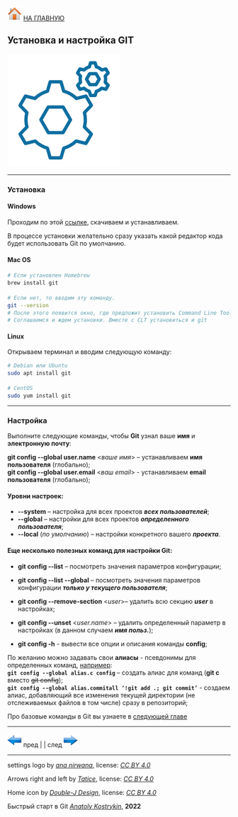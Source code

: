 [![home](./images/home.png)](./readme.md "Домой") [НА ГЛАВНУЮ](./readme.md "Вернуться на главную страницу")

<!--Можно комбинировать HTML и Markdown. / Стили в дальнейшем будем задавать в CSS, пока исп. атрибут style /-->
## Установка и настройка GIT

![logo_settings](./images/setting_icon.png)

---

### Установка

#### Windows 

Проходим по этой [ссылке](https://git-scm.com/download/win), скачиваем и устанавливаем.

В процессе установки желательно сразу указать какой редактор кода будет использовать Git по умолчанию.

#### Mac OS
~~~bash
# Если установлен Homebrew
brew install git

# Если нет, то вводим эту команду. 
git --version
# После этого появится окно, где предложит установить Command Line Tools (CLT).
# Соглашаемся и ждем установки. Вместе с CLT установиться и git
~~~

#### Linux

Открываем терминал и вводим следующую команду:

~~~bash
# Debian или Ubuntu
sudo apt install git

# CentOS
sudo yum install git
~~~

---

### Настройка

Выполните следующие команды, чтобы **Git** узнал ваше **имя** и **электронную почту**:

**git config --global user.name** <*ваше имя*> – устанавливаем **имя пользователя** (глобально);  
**git config --global user.email** <*ваш email*> - устанавливаем **email пользователя** (глобально);

#### Уровни настроек:    
  * **--system** – настройка для всех проектов ***всех пользователей***;  
  * **--global** – настройки для всех проектов ***определенного пользователя***;  
  * **--local** (*по умолчанию*) – настройки конкретного вашего ***проекта***.  

#### Еще несколько полезных команд для настройки Git:

* **git config --list** – посмотреть значения параметров конфигурации;

* **git config --list --global** – посмотреть значения параметров конфигурации ***только у текущего пользователя***;

* **git config --remove-section** <*user*>– удалить всю секцию ***user*** в настройках;

* **git config --unset** <*user.name*> – удалить определенный параметр в настройках (в данном случаем ***имя польз.***);

* **git config -h** - вывести все опции и описания команды **config**;

<!--Можно комбинировать HTML-теги и Markdown-->
По желанию можно задавать свои **алиасы** - псевдонимы для определенных команд, <u>например</u>:  
**`git config --global alias.c config`** – создать алиас для команд (**git c** вместо ~~git config~~);  
**``git config --global alias.commitall ‘!git add .; git commit’``** - создаем алиас, добавляющий все изменения текущей директории (не отслеживаемых файлов в том числе) сразу в репозиторий;

Про базовые команды в Git вы узнаете в [следующей главе](./getting_started.md "Следующая глава")

---

[![previous](./images/arrow_left.png)](./about_Git.md "Предыдущая")
пред | | след [![next](./images/arrow_right.png)](./getting_started.md "Следующая")

---

settings logo by *[ana nirwana](https://www.iconfinder.com/anir)*, 
license: *[CC BY 4.0](https://creativecommons.org/licenses/by/4.0/)*

Arrows right and left by *[Tatice](http://tatice.deviantart.com)*, 
license: *[CC BY 4.0](https://creativecommons.org/licenses/by/4.0/)*

Home icon by *[Double-J Design](http://www.doublejdesign.co.uk)*, 
license: *[CC BY 4.0](https://creativecommons.org/licenses/by/4.0/)*

Быстрый старт в Git *[Anatoly Kostrykin](https://github.com/Anatoly-web-dev)*, **2022**
